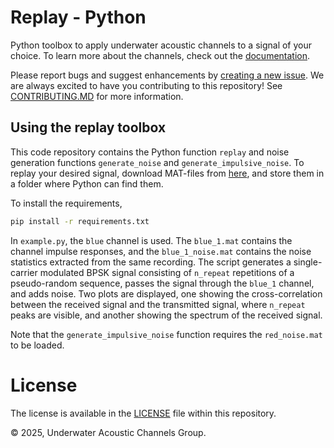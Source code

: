 # Replay - Python

Python toolbox to apply underwater acoustic channels to a signal of your choice. To learn more about the channels, check out the [documentation](https://uwa-channels.github.io/). 

Please report bugs and suggest enhancements by [creating a new issue](https://github.com/uwa-channels/replay_python/issues). We are always excited to have you contributing to this repository! See [CONTRIBUTING.MD](CONTRIBUTING.md) for more information.

## Using the replay toolbox

This code repository contains the Python function `replay` and noise generation functions `generate_noise` and `generate_impulsive_noise`. To replay your desired signal, download MAT-files from [here](https://www.dropbox.com/scl/fo/3gyt4cgw47jfx716v0epd/AIqYaL5S2RxGylREu3sn-vY?rlkey=w2mvoklkm42zrrf6k6lwlzcxu&st=u3u6b5r9&dl=0), and store them in a folder where Python can find them.

To install the requirements,

```bash
pip install -r requirements.txt
```

In `example.py`, the `blue` channel is used. The `blue_1.mat` contains the channel impulse responses, and the `blue_1_noise.mat` contains the noise statistics extracted from the same recording. The script generates a single-carrier modulated BPSK signal consisting of `n_repeat` repetitions of a pseudo-random sequence, passes the signal through the `blue_1` channel, and adds noise. Two plots are displayed, one showing the cross-correlation between the received signal and the transmitted signal, where `n_repeat` peaks are visible, and another showing the spectrum of the received signal.

Note that the `generate_impulsive_noise` function requires the `red_noise.mat` to be loaded.

# License
The license is available in the [LICENSE](LICENSE) file within this repository.

© 2025, Underwater Acoustic Channels Group.
